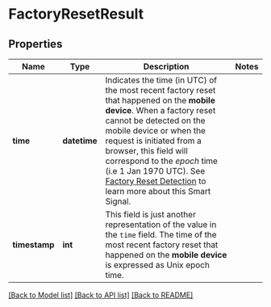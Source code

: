 # FactoryResetResult

## Properties
Name | Type | Description | Notes
------------ | ------------- | ------------- | -------------
**time** | **datetime** | Indicates the time (in UTC) of the most recent factory reset that happened on the **mobile device**.  When a factory reset cannot be detected on the mobile device or when the request is initiated from a browser, this field will correspond to the *epoch* time (i.e 1 Jan 1970 UTC). See [Factory Reset Detection](https://dev.fingerprint.com/docs/smart-signals-overview#factory-reset-detection) to learn more about this Smart Signal.  | 
**timestamp** | **int** | This field is just another representation of the value in the `time` field. The time of the most recent factory reset that happened on the **mobile device** is expressed as Unix epoch time.         | 

[[Back to Model list]](../README.md#documentation-for-models) [[Back to API list]](../README.md#documentation-for-api-endpoints) [[Back to README]](../README.md)

